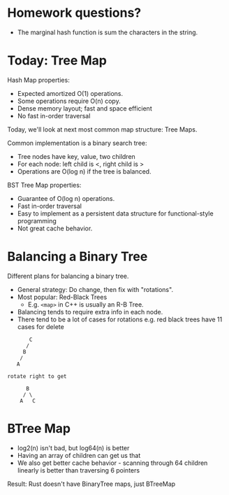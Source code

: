 
# Homework questions?

 - The marginal hash function is sum
   the characters in the string.

# Today: Tree Map

Hash Map properties:

 - Expected amortized O(1) operations.
 - Some operations require O(n) copy.
 - Dense memory layout; fast and space efficient
 - No fast in-order traversal

Today, we'll look at next most common map
structure: Tree Maps.

Common implementation is a binary search tree:

 - Tree nodes have key, value, two children
 - For each node: left child is <, right child is >
 - Operations are O(log n) if the tree is balanced.

BST Tree Map properties:

 - Guarantee of O(log n) operations.
 - Fast in-order traversal
 - Easy to implement as a persistent data structure
   for functional-style programming
 - Not great cache behavior. 

# Balancing a Binary Tree

Different plans for balancing a binary tree.

 - General strategy: Do change, then fix with
   "rotations".
 - Most popular: Red-Black Trees
   - E.g. ```<map>``` in C++ is usually an R-B Tree.
 - Balancing tends to require extra info in each node.
 - There tend to be a lot of cases for rotations
   e.g. red black trees have 11 cases for delete

```
       C
      /
     B
    /
   A

rotate right to get

      B
     / \
    A   C
```

# BTree Map

 - log2(n) isn't bad, but log64(n) is better
 - Having an array of children can get us that
 - We also get better cache behavior - scanning through
   64 children linearly is better than traversing 6 pointers

Result: Rust doesn't have BinaryTree maps, just BTreeMap






 
 


